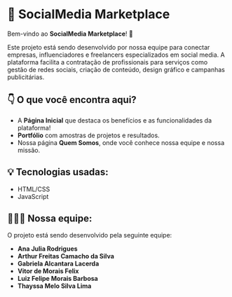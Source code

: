 # 🌟 SocialMedia Marketplace

Bem-vindo ao **SocialMedia Marketplace**! 🚀

Este projeto está sendo desenvolvido por nossa equipe para conectar empresas, influenciadores e freelancers especializados em social media. A plataforma facilita a contratação de profissionais para serviços como gestão de redes sociais, criação de conteúdo, design gráfico e campanhas publicitárias.

## 👇 O que você encontra aqui?

- A **Página Inicial** que destaca os benefícios e as funcionalidades da plataforma!
- **Portfólio** com amostras de projetos e resultados.
- Nossa página **Quem Somos**, onde você conhece nossa equipe e nossa missão.


## 💡 Tecnologias usadas:
- HTML/CSS
- JavaScript

## 👥👨‍💻 Nossa equipe:
O projeto está sendo desenvolvido pela seguinte equipe:

- **Ana Julia Rodrigues**
- **Arthur Freitas Camacho da Silva**
- **Gabriela Alcantara Lacerda**
- **Vitor de Morais Felix**
- **Luiz Felipe Morais Barbosa**
- **Thayssa Melo Silva Lima**

